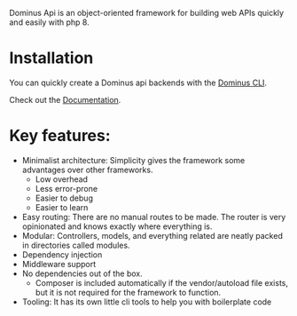 Dominus Api is an object-oriented framework for building web APIs quickly and easily with php 8.

# Installation

You can quickly create a Dominus api backends with the [Dominus CLI](https://github.com/daniel1919-00/DominusCli).

Check out the [Documentation](https://daniel1919-00.github.io/DominusApi/).

# Key features:
* Minimalist architecture: Simplicity gives the framework some advantages over other frameworks.
    * Low overhead
    * Less error-prone
    * Easier to debug
    * Easier to learn
* Easy routing: There are no manual routes to be made. The router is very opinionated and knows exactly where everything is.
* Modular: Controllers, models, and everything related are neatly packed in directories called modules.
* Dependency injection
* Middleware support
* No dependencies out of the box. 
    * Composer is included automatically if the vendor/autoload file exists, but it is not required for the framework to function.
* Tooling: It has its own little cli tools to help you with boilerplate code
